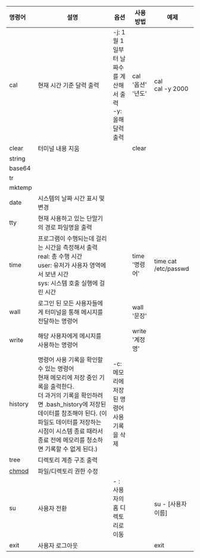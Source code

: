 
| 명령어             | 설명                                                                                                                                                                   | 옵션                                       | 사용 방법         | 예제                   |
| :-------------- | -------------------------------------------------------------------------------------------------------------------------------------------------------------------- | ---------------------------------------- | ------------- | -------------------- |
| cal             | 현재 시간 기준 달력 출력                                                                                                                                                       | -j: 1월 1일부터 날짜수를 계산해서 출력<br>-y: 올해 달력 출력 | cal '옵션' '년도' | cal<br>cal -y 2000   |
| clear           | 터미널 내용 지움                                                                                                                                                            |                                          | clear         |                      |
| string          |                                                                                                                                                                      |                                          |               |                      |
| base64          |                                                                                                                                                                      |                                          |               |                      |
| tr              |                                                                                                                                                                      |                                          |               |                      |
| mktemp          |                                                                                                                                                                      |                                          |               |                      |
| date            | 시스템의 날짜 시간 표시 및 변경                                                                                                                                                   |                                          |               |                      |
| tty             | 현재 사용하고 있는 단말기의 경로 파일명을 출력                                                                                                                                           |                                          |               |                      |
| time            | 프로그램이 수행되는데 걸리는 시간을 측정해서 출력<br>real: 총 수행 시간<br>user: 유저가 사용자 영역에서 보낸 시간<br>sys: 시스템 호출 실행에 걸린 시간                                                                    |                                          | time '명령어'    | time cat /etc/passwd |
| wall            | 로그인 된 모든 사용자들에게 터미널을 통해 메시지를 전달하는 명령어                                                                                                                                |                                          | wall '문장'     |                      |
| write           | 해당 사용자에게 메시지를 사용하는 명령어                                                                                                                                               |                                          | write '계정명'   |                      |
| history         | 명령어 사용 기록을 확인할 수 있는 명령어<br>현재 메모리에 저장 중인 기록을 출력한다.<br>더 과거의 기록을 확인하려면 .bash_history에 저장된 데이터를 참조해야 된다. (이 파일도 데이터를 저장하는 시점이 시스템 종료 때라서 종료 전에 메모리를 청소하면 기록할 수 없게 된다.) | -c: 메모리에 저장된 명령어 사용 기록을 삭제               |               |                      |
| tree            | 디렉토리 계층 구조 출력                                                                                                                                                        |                                          |               |                      |
| [chmod](Permission.md) | 파일/디렉토리 권한 수정                                                                                                                                                        |                                          |               |                      |
| su              | 사용자 전환                                                                                                                                                               | - : 사용자의 홈 디렉토리로 이동                      |               | su - [사용자이름]         |
| exit            | 사용자 로그아웃                                                                                                                                                             |                                          |               | exit                 |


